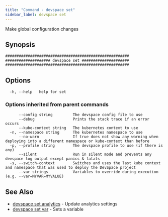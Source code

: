 ```yaml
---
title: "Command - devspace set"
sidebar_label: devspace set
---
```



Make global configuration changes

## Synopsis


```
#######################################################
#################### devspace set #####################
#######################################################
```
## Options

```
  -h, --help   help for set
```

### Options inherited from parent commands

```
      --config string         The devspace config file to use
      --debug                 Prints the stack trace if an error occurs
      --kube-context string   The kubernetes context to use
  -n, --namespace string      The kubernetes namespace to use
      --no-warn               If true does not show any warning when deploying into a different namespace or kube-context than before
  -p, --profile string        The devspace profile to use (if there is any)
      --silent                Run in silent mode and prevents any devspace log output except panics & fatals
  -s, --switch-context        Switches and uses the last kube context and namespace that was used to deploy the DevSpace project
      --var strings           Variables to override during execution (e.g. --var=MYVAR=MYVALUE)
```

## See Also
* [devspace set analytics](devspace_set_analytics.md)	 - Update analytics settings
* [devspace set var](devspace_set_var.md)	 - Sets a variable
